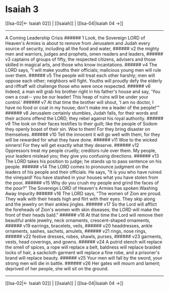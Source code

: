 # Isaiah 3

[[Isa-02|← Isaiah 02]] | [[Isaiah]] | [[Isa-04|Isaiah 04 →]]
***

A Coming Leadership Crisis ###### 1 Look, the Sovereign LORD of Heaven's Armies is about to remove from Jerusalem and Judah every source of security, including all the food and water, ###### v2 the mighty men and warriors, judges and prophets, omen readers and leaders, ###### v3 captains of groups of fifty, the respected citizens, advisers and those skilled in magical arts, and those who know incantations. ###### v4 The LORD says, "I will make youths their officials; malicious young men will rule over them. ###### v5 The people will treat each other harshly; men will oppose each other; neighbors will fight. Youths will proudly defy the elderly and riffraff will challenge those who were once respected. ###### v6 Indeed, a man will grab his brother right in his father's house and say, 'You own a coat-- you be our leader! This heap of ruins will be under your control.' ###### v7 At that time the brother will shout, 'I am no doctor, I have no food or coat in my house; don't make me a leader of the people!'" ###### v8 Jerusalem certainly stumbles, Judah falls, for their words and their actions offend the LORD; they rebel against his royal authority. ###### v9 The look on their faces testifies to their guilt; like the people of Sodom they openly boast of their sin. Woe to them! For they bring disaster on themselves. ###### v10 Tell the innocent it will go well with them, for they will be rewarded for what they have done. ###### v11 Woe to the wicked sinners! For they will get exactly what they deserve. ###### v12 Oppressors treat my people cruelly; creditors rule over them. My people, your leaders mislead you; they give you confusing directions. ###### v13 The LORD takes his position to judge; he stands up to pass sentence on his people. ###### v14 The LORD comes to pronounce judgment on the leaders of his people and their officials. He says, "It is you who have ruined the vineyard! You have stashed in your houses what you have stolen from the poor. ###### v15 Why do you crush my people and grind the faces of the poor?" The Sovereign LORD of Heaven's Armies has spoken.Washing Away Impurity ###### v16 The LORD says, "The women of Zion are proud. They walk with their heads high and flirt with their eyes. They skip along and the jewelry on their ankles jingles. ###### v17 So the Lord will afflict the foreheads of Zion's women with skin diseases; the LORD will make the front of their heads bald." ###### v18 At that time the Lord will remove their beautiful ankle jewelry, neck ornaments, crescent-shaped ornaments, ###### v19 earrings, bracelets, veils, ###### v20 headdresses, ankle ornaments, sashes, sachets, amulets, ###### v21 rings, nose rings, ###### v22 festive dresses, robes, shawls, purses, ###### v23 garments, vests, head coverings, and gowns. ###### v24 A putrid stench will replace the smell of spices, a rope will replace a belt, baldness will replace braided locks of hair, a sackcloth garment will replace a fine robe, and a prisoner's brand will replace beauty. ###### v25 Your men will fall by the sword, your strong men will die in battle. ###### v26 Her gates will mourn and lament; deprived of her people, she will sit on the ground.

***
[[Isa-02|← Isaiah 02]] | [[Isaiah]] | [[Isa-04|Isaiah 04 →]]
